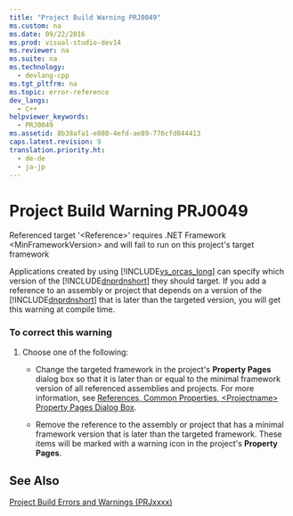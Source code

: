 ```yaml
---
title: "Project Build Warning PRJ0049"
ms.custom: na
ms.date: 09/22/2016
ms.prod: visual-studio-dev14
ms.reviewer: na
ms.suite: na
ms.technology: 
  - devlang-cpp
ms.tgt_pltfrm: na
ms.topic: error-reference
dev_langs: 
  - C++
helpviewer_keywords: 
  - PRJ0049
ms.assetid: 8b38afa1-e080-4efd-ae89-776cfd044413
caps.latest.revision: 9
translation.priority.ht: 
  - de-de
  - ja-jp
---
```

# Project Build Warning PRJ0049
Referenced target '<Reference\>' requires .NET Framework <MinFrameworkVersion\> and will fail to run on this project's target framework  
  
 Applications created by using [!INCLUDE[vs_orcas_long](../vs140/includes/vs_orcas_long_md.md)] can specify which version of the [!INCLUDE[dnprdnshort](../vs140/includes/dnprdnshort_md.md)] they should target. If you add a reference to an assembly or project that depends on a version of the [!INCLUDE[dnprdnshort](../vs140/includes/dnprdnshort_md.md)] that is later than the targeted version, you will get this warning at compile time.  
  
### To correct this warning  
  
1.  Choose one of the following:  
  
    -   Change the targeted framework in the project's **Property Pages** dialog box so that it is later than or equal to the minimal framework version of all referenced assemblies and projects. For more information, see [References, Common Properties, <Projectname\> Property Pages Dialog Box](../vs140/adding-references-in-visual-c---projects.md).  
  
    -   Remove the reference to the assembly or project that has a minimal framework version that is later than the targeted framework. These items will be marked with a warning icon in the project's **Property Pages**.  
  
## See Also  
 [Project Build Errors and Warnings (PRJxxxx)](../vs140/project-build-errors-and-warnings--prjxxxx-.md)